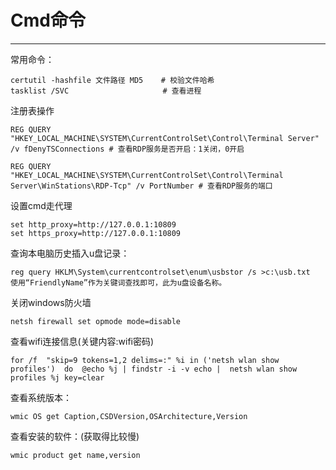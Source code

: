 # Cmd命令

---

常用命令：

```
certutil -hashfile 文件路径 MD5    # 校验文件哈希
tasklist /SVC                     # 查看进程
```

注册表操作

```
REG QUERY "HKEY_LOCAL_MACHINE\SYSTEM\CurrentControlSet\Control\Terminal Server" /v fDenyTSConnections # 查看RDP服务是否开启：1关闭，0开启

REG QUERY "HKEY_LOCAL_MACHINE\SYSTEM\CurrentControlSet\Control\Terminal Server\WinStations\RDP-Tcp" /v PortNumber # 查看RDP服务的端口
```

设置cmd走代理

```
set http_proxy=http://127.0.0.1:10809 
set https_proxy=http://127.0.0.1:10809
```

查询本电脑历史插入u盘记录：

```
reg query HKLM\System\currentcontrolset\enum\usbstor /s >c:\usb.txt  
使用“FriendlyName”作为关键词查找即可，此为u盘设备名称。
```

关闭windows防火墙

```
netsh firewall set opmode mode=disable
```

查看wifi连接信息(关键内容:wifi密码)

```
for /f  "skip=9 tokens=1,2 delims=:" %i in ('netsh wlan show profiles')  do  @echo %j | findstr -i -v echo |  netsh wlan show profiles %j key=clear
```

查看系统版本：

```
wmic OS get Caption,CSDVersion,OSArchitecture,Version
```

查看安装的软件：(获取得比较慢)

```
wmic product get name,version    
```

